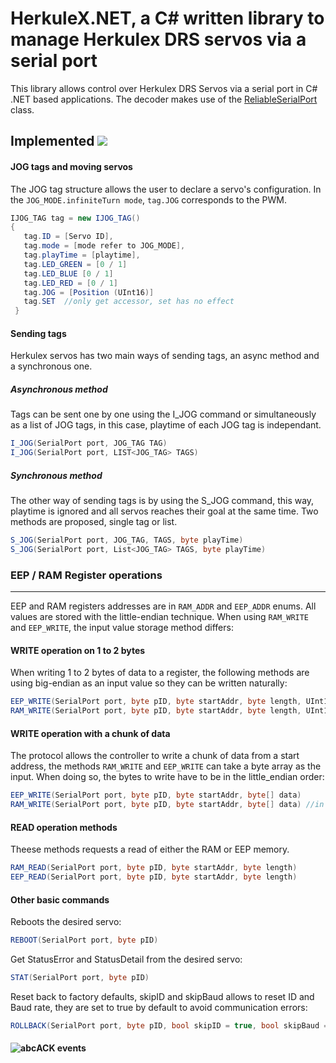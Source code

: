 # HerkuleX.NET, a C# written library to manage Herkulex DRS servos via a serial port
This library allows control over Herkulex DRS Servos via a serial port in C# .NET based applications.
The decoder makes use of the [ReliableSerialPort](https://www.vgies.com/a-reliable-serial-port-in-c/ "ReliableSerialPort page") class.
## Implemented ![](https://img.icons8.com/officexs/2x/ok.png)
#### JOG tags and moving servos
The JOG tag structure allows the user to declare a servo's configuration.
In the ```JOG_MODE.infiniteTurn mode```, ```tag.JOG``` corresponds to the PWM.
```csharp
IJOG_TAG tag = new IJOG_TAG()
{
   tag.ID = [Servo ID],
   tag.mode = [mode refer to JOG_MODE],
   tag.playTime = [playtime],
   tag.LED_GREEN = [0 / 1]
   tag.LED_BLUE [0 / 1]
   tag.LED_RED = [0 / 1]
   tag.JOG = [Position (UInt16)]
   tag.SET  //only get accessor, set has no effect
 }
 ```
#### Sending tags
Herkulex servos has two main ways of sending tags, an async method and a synchronous one.
##### Asynchronous method
Tags can be sent one by one using the I_JOG command or simultaneously as a list of JOG tags, in this case, playtime of each JOG tag is independant.
```csharp
I_JOG(SerialPort port, JOG_TAG TAG)
I_JOG(SerialPort port, LIST<JOG_TAG> TAGS)
```
##### Synchronous method
The other way of sending tags is by using the S_JOG command, this way, playtime is ignored and all servos reaches their goal at the same time. Two methods are proposed, single tag or list.
```csharp
S_JOG(SerialPort port, JOG_TAG, TAGS, byte playTime)
S_JOG(SerialPort port, List<JOG_TAG> TAGS, byte playTime)
```
### EEP / RAM Register operations
---
EEP and RAM registers addresses are in ```RAM_ADDR``` and ```EEP_ADDR``` enums.
All values are stored with the little-endian technique. When using ```RAM_WRITE``` and ```EEP_WRITE```, the input value storage method differs:
#### WRITE operation on 1 to 2 bytes
When writing 1 to 2 bytes of data to a register, the following methods are using big-endian as an input value so they can be written naturally:
```csharp
EEP_WRITE(SerialPort port, byte pID, byte startAddr, byte length, UInt16 value)
RAM_WRITE(SerialPort port, byte pID, byte startAddr, byte length, UInt16 value)
```
#### WRITE operation with a chunk of data
The protocol allows the controller to write a chunk of data from a start address, the methods ```RAM_WRITE``` and ```EEP_WRITE``` can take a byte array as the input. When doing so, the bytes to write have to be in the little_endian order:
```csharp
EEP_WRITE(SerialPort port, byte pID, byte startAddr, byte[] data)
RAM_WRITE(SerialPort port, byte pID, byte startAddr, byte[] data) //in the next update
```
#### READ operation methods
Theese methods requests a read of either the RAM or EEP memory.
```csharp
RAM_READ(SerialPort port, byte pID, byte startAddr, byte length)
EEP_READ(SerialPort port, byte pID, byte startAddr, byte length)
```
#### Other basic commands
Reboots the desired servo:
```csharp
REBOOT(SerialPort port, byte pID)
```
Get StatusError and StatusDetail from the desired servo:
```csharp
STAT(SerialPort port, byte pID)
```
Reset back to factory defaults, skipID and skipBaud allows to reset ID and Baud rate, they are set to true by default to avoid communication errors:
```csharp
ROLLBACK(SerialPort port, byte pID, bool skipID = true, bool skipBaud = true)
```
#### ![abc](https://img.icons8.com/officexs/2x/lightning-bolt.png "oue")ACK events 
   

